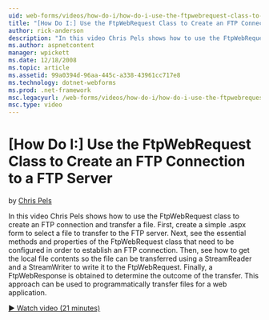 ```yaml
---
uid: web-forms/videos/how-do-i/how-do-i-use-the-ftpwebrequest-class-to-create-an-ftp-connection-to-a-ftp-server
title: "[How Do I:] Use the FtpWebRequest Class to Create an FTP Connection to a FTP Server | Microsoft Docs"
author: rick-anderson
description: "In this video Chris Pels shows how to use the FtpWebRequest class to create an FTP connection and transfer a file. First, create a simple .aspx form to selec..."
ms.author: aspnetcontent
manager: wpickett
ms.date: 12/18/2008
ms.topic: article
ms.assetid: 99a0394d-96aa-445c-a338-43961cc717e8
ms.technology: dotnet-webforms
ms.prod: .net-framework
msc.legacyurl: /web-forms/videos/how-do-i/how-do-i-use-the-ftpwebrequest-class-to-create-an-ftp-connection-to-a-ftp-server
msc.type: video
---
```

[How Do I:] Use the FtpWebRequest Class to Create an FTP Connection to a FTP Server
====================
by [Chris Pels](https://twitter.com/chrispels)

In this video Chris Pels shows how to use the FtpWebRequest class to create an FTP connection and transfer a file. First, create a simple .aspx form to select a file to transfer to the FTP server. Next, see the essential methods and properties of the FtpWebRequest class that need to be configured in order to establish an FTP connection. Then, see how to get the local file contents so the file can be transferred using a StreamReader and a StreamWriter to write it to the FtpWebRequest. Finally, a FtpWebResponse is obtained to determine the outcome of the transfer. This approach can be used to programmatically transfer files for a web application.

[&#9654; Watch video (21 minutes)](https://channel9.msdn.com/Blogs/ASP-NET-Site-Videos/how-do-i-use-the-ftpwebrequest-class-to-create-an-ftp-connection-to-a-ftp-server)
